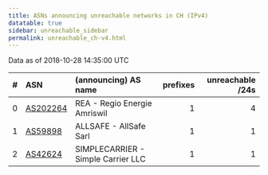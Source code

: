 ```yaml
---
title: ASNs announcing unreachable networks in CH (IPv4)
datatable: true
sidebar: unreachable_sidebar
permalink: unreachable_ch-v4.html
---
```


Data as of 2018-10-28 14:35:00 UTC


<div class="datatable-begin"></div>

|   # | ASN                                      | (announcing) AS name               |   prefixes |   unreachable /24s |
|----:|:-----------------------------------------|:-----------------------------------|-----------:|-------------------:|
|   0 | [AS202264](unreachable_AS202264-v4.html) | REA - Regio Energie Amriswil       |          1 |                  4 |
|   1 | [AS59898](unreachable_AS59898-v4.html)   | ALLSAFE - AllSafe Sarl             |          1 |                  1 |
|   2 | [AS42624](unreachable_AS42624-v4.html)   | SIMPLECARRIER - Simple Carrier LLC |          1 |                  1 |

<div class="datatable-end"></div>